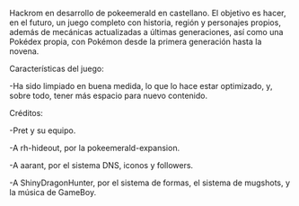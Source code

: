 Hackrom en desarrollo de pokeemerald en castellano. El objetivo es hacer, en el futuro, un juego completo con historia, región y personajes propios, además de mecánicas actualizadas a últimas generaciones, así como una Pokédex propia, con Pokémon desde la primera generación hasta la novena.

Características del juego:

-Ha sido limpiado en buena medida, lo que lo hace estar optimizado, y, sobre todo, tener más espacio para nuevo contenido.


Créditos:

-Pret y su equipo.

-A rh-hideout, por la pokeemerald-expansion.

-A aarant, por el sistema DNS, iconos y followers.

-A ShinyDragonHunter, por el sistema de formas, el sistema de mugshots, y la música de GameBoy.
